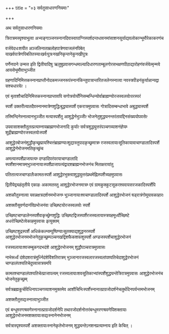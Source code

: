 +++
title = "०३ सर्वतुसाधारणनियमाः"

+++

अथ सर्वतुसाधारणनियमाः

त्रिरात्रमस्पृश्याभूत्वा अभ्यङ्गाञ्जनस्नानदिवास्वापाग्निस्पर्शदन्तधावनमांसाशनसूर्याद्यवलोकान्‍भूमौरेकाकरणंच

वर्जयेदधःशयीत अञ्जलिनाताम्रलोहपात्रेणवाजलंनपिबेत्‌ याखर्वपात्रेणपिबतितस्याःखर्वःपुत्रःनखनिकृन्तनेकुनखीपुत्रः

पर्णेनपाने उन्मत्त इति द्वितीयादिषु ऋतुषुप्रवासगन्धमाल्यादिधारणताम्बूलगोरसभक्षणपीठाद्यारोहणंवर्जयेत्मृन्मये आयसेभूमौवाभुञ्जीत

ग्रहणादिनिमित्तकस्नानप्राप्तौनोदकमज्जनरूपंस्नानंकिन्तुपात्रान्तरितजलेनस्नात्वा नवस्त्रपीडनंकुर्यान्नान्यद्वा सश्चधारयेत्‍ ।

एवं मृताशौचादिनिमित्तकस्नानप्राप्तावपि सगोत्रयोर्योनिसम्बन्धिन्योर्वाब्राह्मण्योरजस्वलयोःपरस्परं

स्पर्शे उक्तरीत्यातदैवस्नानमात्रेणशुद्धिःबुद्ध्यास्पर्शे एकरात्रमुपवासः गोत्रादिसम्बन्धाभावे अबुद्ध्यास्पर्शे

तस्मिन्दिनेस्नात्वानभुञ्जीत मत्यास्पर्शेतु आशुद्धेर्नभुञ्जीत्‍ भोजनेतुशुद्ध्यनन्तरंतावद्दिनसंख्ययोपवसेत्‍

उपवासाशक्तौतुतत्प्रत्याम्नायब्राह्मणभोजनादि कुर्यात्‍ सर्वत्रशुद्ध्युत्तरंपञ्चगव्याशनंज्ञेयम्‍ शूद्रीब्राह्मण्योरजस्वलयोःस्पर्शे

आशुद्धेरबोजनंशुद्धौकृच्छ्रप्रायश्चित्तंब्राह्मण्याःशूद्यास्तुपादकृच्छ्रमात्रम्‍ रजस्वलायाःसूतिकायावाचाण्डालादिस्पर्शे आशुद्धेर्नभोजनमतिकृच्छ्रंच

अमत्यास्पर्शेप्राजापत्यम्‍ दण्डादिपरंपरयाचाण्डालादि स्पर्शेशानमात्रम्‌भुञ्जानायाःस्पर्शेप्राजापत्यंद्वादशब्राह्मनभोजनंच मिताक्षरायांतु

पतितात्यजचाण्डालैःकामतःस्पर्शे आशुद्धेरभुक्त्वाशुद्ध्युत्तरंप्रथमेह्निस्पर्शेत्र्यहमुपवासः

द्वितीयेद्व्यहंतृतीये एकाहः अकामतस्तु आशुद्धेरभोजनमात्रम्‍ एवं ग्रामकुक्कुटसूकरश्ववायसरजकादिस्पर्शेपि

अशकौतुस्नात्वा यवन्नक्षत्रदर्शनमभोजनम्‍ भूञ्जानायाःश्वचाण्डालादिस्पर्शे आशुद्धेरभोजनं षड्‌रात्रंगोमूयावकाहारः

अशक्तौसुवर्णदानंविप्रभोजनंवा उच्छिष्टयोरजस्वलयोः स्पर्शे

उच्छिष्टचाण्डालेनस्पर्शेवाकृच्छ्रेणशुद्धिः उच्छिष्टद्विजस्पर्शेरजस्वलायास्त्रयहमूर्ध्वोच्छिष्टे अधरोच्छिष्टेत्वेकाहमुपवासः इत्युक्तम्

उच्छिष्टशुद्रस्पर्शे अधिकंकल्प्यम्पुष्पिण्याःसूतक्याद्यशुद्धनरस्पर्शे आशुद्धेरभोजनमभोजनेतुकृच्छ्रम्पञ्चनखद्विशफैकशफशुस्पर्शे अण्डजस्पर्शेचाशुद्धेरभोजनं

रजस्वलायाःश्वजम्बुकगदभदंशे आशुद्धेरभोजनम् शुद्धौपञ्चरात्रमुपवासः

नाभेरूर्ध्वं दंशेदशरात्रंमूर्ध्निदंशेविंशतिरात्रम् भुञ्जानारजस्वलारजस्वलांपश्यतिचेदाशुद्धेरभोजनं चाण्डालंपश्यतिचेदुपवासत्रयमपि

कामतश्चाण्डालंपश्यतिचेत्प्राजापत्यम् रजस्वलायाःशवसूतिकाभ्यांस्पर्शेशुद्ध्यन्तेत्रिरात्रमुपवासः आशुद्धेरभोजनंच भोजनेतुकृच्छ्रम्

सर्वत्रब्रह्मकूर्चविधिनापञ्चगव्याशनमुक्तमेव आशौचिभिःस्पर्शेस्नानात्प्राग्रजोदर्शनेचतुर्थदिनपर्यन्तमभोजनम्

अशक्तौतुसद्यःस्नात्वाभुञ्जीत

एवं बन्धुमरणश्रवणेस्नानात्प्राग्रजोदर्शनेपि तथारजोदर्शनोत्तरंबन्धुमरणश्रवणेपिशक्तायाः आशुद्धेरभोजनमशक्तायाःसद्यःस्नानेनभोजनम्

सर्वत्रास्पृश्यस्पर्शे अशक्तायाःस्नानेकृतेभोजनम् शुद्ध्यन्तेऽनशनप्रत्याम्नाय इति केचित् ।
